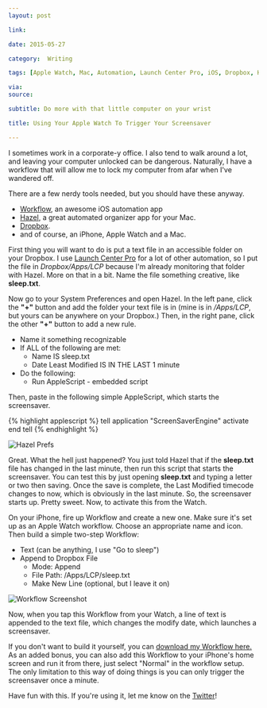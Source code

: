 ```yaml
---
layout: post

link: 

date: 2015-05-27

category:  Writing 

tags: [Apple Watch, Mac, Automation, Launch Center Pro, iOS, Dropbox, Hazel]

via: 
source: 

subtitle: Do more with that little computer on your wrist

title: Using Your Apple Watch To Trigger Your Screensaver

---
```



I sometimes work in a corporate-y office. I also tend to walk around a lot, and leaving your computer unlocked can be dangerous. Naturally, I have a workflow that will allow me to lock my computer from afar when I've wandered off. 

<!-- more -->  

There are a few nerdy tools needed, but you should have these anyway.

  * [Workflow](https://geo.itunes.apple.com/us/app/workflow-powerful-automation/id915249334?mt=8&uo=6&at=1001l3C5), an awesome iOS automation app
  * [Hazel](http://www.noodlesoft.com/hazel.php), a great automated organizer app for your Mac.
  * [Dropbox](https://db.tt/UfENov5).
  * and of course, an iPhone, Apple Watch and a Mac.

First thing you will want to do is put a text file in an accessible folder on your Dropbox. I use [Launch Center Pro](https://geo.itunes.apple.com/us/app/launch-center-pro/id532016360?mt=8&uo=6&at=1001l3C5) for a lot of other automation, so I put the file in _Dropbox/Apps/LCP_ because I'm already monitoring that folder with Hazel. More on that in a bit. Name the file something creative, like **sleep.txt**.

Now go to your System Preferences and open Hazel. In the left pane, click the **"+"** button and add the folder your text file is in (mine is in _/Apps/LCP_, but yours can be anywhere on your Dropbox.) Then, in the right pane, click the other **"+"** button to add a new rule.

  * Name it something recognizable
  * If ALL of the following are met: 
      * Name IS sleep.txt
      * Date Least Modified IS IN THE LAST 1 minute
  * Do the following: 
      * Run AppleScript - embedded script
      


Then, paste in the following simple AppleScript, which starts the screensaver.

{% highlight applescript %}
	tell application "ScreenSaverEngine"
        activate
        end tell
{% endhighlight %}     


![Hazel Prefs](https://s3-us-west-2.amazonaws.com/www.jimmylittle.com/post-images/HazelPrefs.png)   


Great. What the hell just happened? You just told Hazel that if the **sleep.txt** file has changed in the last minute, then run this script that starts the screensaver. You can test this by just opening **sleep.txt** and typing a letter or two then saving. Once the save is complete, the Last Modified timecode changes to now, which is obviously in the last minute. So, the screensaver starts up. Pretty sweet. Now, to activate this from the Watch.

On your iPhone, fire up Workflow and create a new one. Make sure it's set up as an Apple Watch workflow. Choose an appropriate name and icon. Then build a simple two-step Workflow:


  * Text (can be anything, I use "Go to sleep")
  * Append to Dropbox File 
      * Mode: Append
      * File Path: /Apps/LCP/sleep.txt
      * Make New Line (optional, but I leave it on)
      
      
![Workflow Screenshot](https://s3-us-west-2.amazonaws.com/www.jimmylittle.com/post-images/WF-Sleep-Mac.PNG)      


Now, when you tap this Workflow from your Watch, a line of text is appended to the text file, which changes the modify date, which launches a screensaver. 

If you don't want to build it yourself, you can [download my Workflow here.](https://workflow.is/workflows/68cf1b5bc9864dc0882b5e39bf05583b) As an added bonus, you can also add this Workflow to your iPhone's home screen and run it from there, just select "Normal" in the workflow setup. The only limitation to this way of doing things is you can only trigger the screensaver once a minute.

Have fun with this. If you're using it, let me know on the [Twitter](http://www.twitter.com/jimmylittle)!